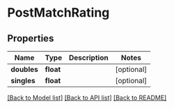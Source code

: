 # PostMatchRating

## Properties
Name | Type | Description | Notes
------------ | ------------- | ------------- | -------------
**doubles** | **float** |  | [optional] 
**singles** | **float** |  | [optional] 

[[Back to Model list]](../README.md#documentation-for-models) [[Back to API list]](../README.md#documentation-for-api-endpoints) [[Back to README]](../README.md)


